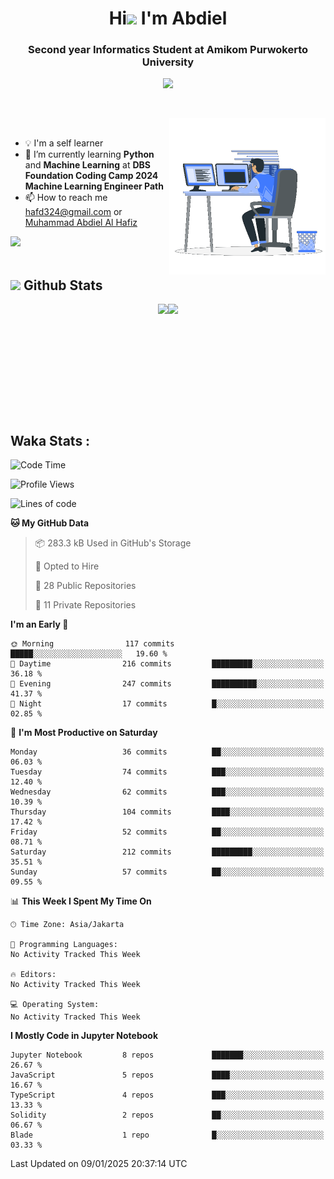 
<h1 align="center"><b>Hi<img src="https://media.giphy.com/media/hvRJCLFzcasrR4ia7z/giphy.gif" width="35"> I'm Abdiel </b></h1>

<h3 align="center"> Second year Informatics Student at Amikom Purwokerto University </h3>

<div align='center'>
	
![](https://komarev.com/ghpvc/?username=dlzcods&style=for-the-badge)
	
</div>
<br>

<picture> <img align="right" src="https://github.com/0xAbdulKhalid/0xAbdulKhalid/raw/main/assets/mdImages/Right_Side.gif" width = 250px></picture>

<br>

- 💡 I'm a self learner
- 🌱 I’m currently learning **Python** and **Machine Learning** at **DBS Foundation Coding Camp 2024 Machine Learning Engineer Path**
- 📫 How to reach me [hafd324@gmail.com](mailto:hafd324d@gmail.com) or [Muhammad Abdiel Al Hafiz](https://www.linkedin.com/in/muhammad-abdiel-al-hafiz)

<img src="https://user-images.githubusercontent.com/73097560/115834477-dbab4500-a447-11eb-908a-139a6edaec5c.gif"><br><br>

<!-- ## <img src="https://media2.giphy.com/media/QssGEmpkyEOhBCb7e1/giphy.gif?cid=ecf05e47a0n3gi1bfqntqmob8g9aid1oyj2wr3ds3mg700bl&rid=giphy.gif" width ="25"><b> Languages and Tools</b>

![Python](https://img.shields.io/badge/Python%20-FFFFFF.svg?style=for-the-badge&logo=python&logoColor=blue)
![MySQL](https://img.shields.io/badge/MySQL-FFFFFF?style=for-the-badge&logo=mysql&logoColor=blue)
![Laravel](https://img.shields.io/badge/laravel-FFFFFF.svg?style=for-the-badge&logo=laravel&logoColor=blue)
![VS Code](https://img.shields.io/badge/VS%20Code-FFFFFF.svg?style=for-the-badge&logo=visual-studio-code&logoColor=blue)
<br>
![Java](https://img.shields.io/badge/Java-FFFFFF?style=for-the-badge&logo=openjdk&logoColor=blue)
![NetBeans IDE](https://img.shields.io/badge/NetBeans%20IDE-FFFFFF.svg?style=for-the-badge&logo=apache-netbeans-ide&logoColor=blue)
![GitHub](https://img.shields.io/badge/github-FFFFFF.svg?style=for-the-badge&logo=github&logoColor=blue)
<br>
![Markdown](https://img.shields.io/badge/markdown-FFFFFF.svg?style=for-the-badge&logo=markdown&logoColor=blue)

<br>
<br>
<br> -->


## <img src="https://media.giphy.com/media/iY8CRBdQXODJSCERIr/giphy.gif" width="35"><b> Github Stats </b>

<div  style="display: flex; flex-wrap: wrap; justify-content: center;">
   <img height="160em" src="https://github-readme-stats.vercel.app/api?username=dlzcods&show_icons=true&theme=default" />
   <img height="160em" src="https://github-readme-stats.vercel.app/api/top-langs/?username=dlzcods&layout=compact" />
</div>



<br>

## Waka Stats :

<!--START_SECTION:waka-->
![Code Time](http://img.shields.io/badge/Code%20Time-204%20hrs%2055%20mins-blue)

![Profile Views](http://img.shields.io/badge/Profile%20Views-3-blue)

![Lines of code](https://img.shields.io/badge/From%20Hello%20World%20I%27ve%20Written-2.7%20million%20lines%20of%20code-blue)

**🐱 My GitHub Data** 

> 📦 283.3 kB Used in GitHub's Storage 
 > 
> 💼 Opted to Hire
 > 
> 📜 28 Public Repositories 
 > 
> 🔑 11 Private Repositories 
 > 
**I'm an Early 🐤** 

```text
🌞 Morning                117 commits         █████░░░░░░░░░░░░░░░░░░░░   19.60 % 
🌆 Daytime                216 commits         █████████░░░░░░░░░░░░░░░░   36.18 % 
🌃 Evening                247 commits         ██████████░░░░░░░░░░░░░░░   41.37 % 
🌙 Night                  17 commits          █░░░░░░░░░░░░░░░░░░░░░░░░   02.85 % 
```
📅 **I'm Most Productive on Saturday** 

```text
Monday                   36 commits          ██░░░░░░░░░░░░░░░░░░░░░░░   06.03 % 
Tuesday                  74 commits          ███░░░░░░░░░░░░░░░░░░░░░░   12.40 % 
Wednesday                62 commits          ███░░░░░░░░░░░░░░░░░░░░░░   10.39 % 
Thursday                 104 commits         ████░░░░░░░░░░░░░░░░░░░░░   17.42 % 
Friday                   52 commits          ██░░░░░░░░░░░░░░░░░░░░░░░   08.71 % 
Saturday                 212 commits         █████████░░░░░░░░░░░░░░░░   35.51 % 
Sunday                   57 commits          ██░░░░░░░░░░░░░░░░░░░░░░░   09.55 % 
```


📊 **This Week I Spent My Time On** 

```text
🕑︎ Time Zone: Asia/Jakarta

💬 Programming Languages: 
No Activity Tracked This Week

🔥 Editors: 
No Activity Tracked This Week

💻 Operating System: 
No Activity Tracked This Week
```

**I Mostly Code in Jupyter Notebook** 

```text
Jupyter Notebook         8 repos             ███████░░░░░░░░░░░░░░░░░░   26.67 % 
JavaScript               5 repos             ████░░░░░░░░░░░░░░░░░░░░░   16.67 % 
TypeScript               4 repos             ███░░░░░░░░░░░░░░░░░░░░░░   13.33 % 
Solidity                 2 repos             ██░░░░░░░░░░░░░░░░░░░░░░░   06.67 % 
Blade                    1 repo              █░░░░░░░░░░░░░░░░░░░░░░░░   03.33 % 
```




 Last Updated on 09/01/2025 20:37:14 UTC
<!--END_SECTION:waka-->

<br>
<br>
